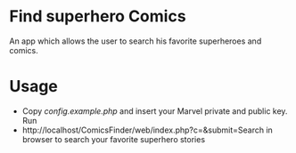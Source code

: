 # Find superhero Comics
An app which allows the user to search his favorite superheroes and comics. 

# Usage
* Copy *config.example.php* and insert your Marvel private and public key. 
Run 
* http://localhost/ComicsFinder/web/index.php?c=&submit=Search in browser to search your favorite superhero stories
